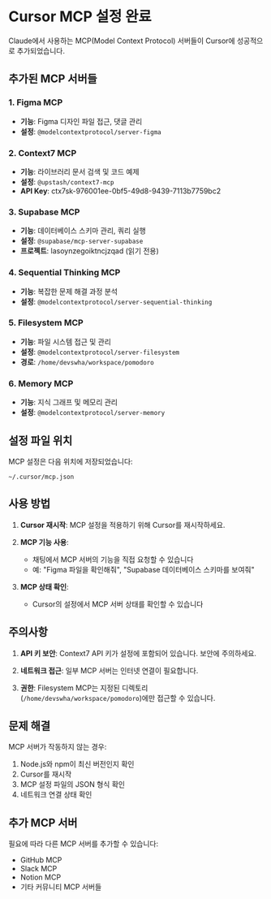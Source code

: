 # Cursor MCP 설정 완료

Claude에서 사용하는 MCP(Model Context Protocol) 서버들이 Cursor에 성공적으로 추가되었습니다.

## 추가된 MCP 서버들

### 1. Figma MCP
- **기능**: Figma 디자인 파일 접근, 댓글 관리
- **설정**: `@modelcontextprotocol/server-figma`

### 2. Context7 MCP  
- **기능**: 라이브러리 문서 검색 및 코드 예제
- **설정**: `@upstash/context7-mcp`
- **API Key**: ctx7sk-976001ee-0bf5-49d8-9439-7113b7759bc2

### 3. Supabase MCP
- **기능**: 데이터베이스 스키마 관리, 쿼리 실행
- **설정**: `@supabase/mcp-server-supabase`
- **프로젝트**: lasoynzegoiktncjzqad (읽기 전용)

### 4. Sequential Thinking MCP
- **기능**: 복잡한 문제 해결 과정 분석
- **설정**: `@modelcontextprotocol/server-sequential-thinking`

### 5. Filesystem MCP
- **기능**: 파일 시스템 접근 및 관리
- **설정**: `@modelcontextprotocol/server-filesystem`
- **경로**: `/home/devswha/workspace/pomodoro`

### 6. Memory MCP
- **기능**: 지식 그래프 및 메모리 관리
- **설정**: `@modelcontextprotocol/server-memory`

## 설정 파일 위치

MCP 설정은 다음 위치에 저장되었습니다:
```
~/.cursor/mcp.json
```

## 사용 방법

1. **Cursor 재시작**: MCP 설정을 적용하기 위해 Cursor를 재시작하세요.

2. **MCP 기능 사용**: 
   - 채팅에서 MCP 서버의 기능을 직접 요청할 수 있습니다
   - 예: "Figma 파일을 확인해줘", "Supabase 데이터베이스 스키마를 보여줘"

3. **MCP 상태 확인**:
   - Cursor의 설정에서 MCP 서버 상태를 확인할 수 있습니다

## 주의사항

1. **API 키 보안**: Context7 API 키가 설정에 포함되어 있습니다. 보안에 주의하세요.

2. **네트워크 접근**: 일부 MCP 서버는 인터넷 연결이 필요합니다.

3. **권한**: Filesystem MCP는 지정된 디렉토리(`/home/devswha/workspace/pomodoro`)에만 접근할 수 있습니다.

## 문제 해결

MCP 서버가 작동하지 않는 경우:

1. Node.js와 npm이 최신 버전인지 확인
2. Cursor를 재시작
3. MCP 설정 파일의 JSON 형식 확인
4. 네트워크 연결 상태 확인

## 추가 MCP 서버

필요에 따라 다른 MCP 서버를 추가할 수 있습니다:
- GitHub MCP
- Slack MCP  
- Notion MCP
- 기타 커뮤니티 MCP 서버들
